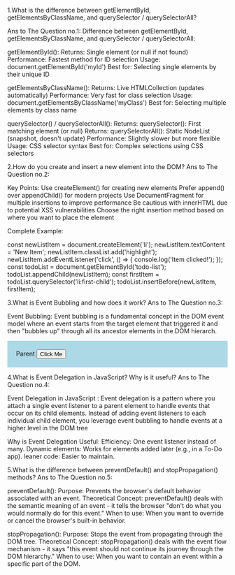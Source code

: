 1.What is the difference between getElementById, getElementsByClassName, and querySelector / querySelectorAll?

Ans to The Question no.1:
Difference between getElementById, getElementsByClassName, and querySelector / querySelectorAll:

getElementById():
Returns: Single element (or null if not found)
Performance: Fastest method for ID selection
Usage: document.getElementById('myId')
Best for: Selecting single elements by their unique ID

getElementsByClassName():
Returns: Live HTMLCollection (updates automatically)
Performance: Very fast for class selection
Usage: document.getElementsByClassName('myClass')
Best for: Selecting multiple elements by class name

querySelector() / querySelectorAll():
Returns: querySelector(): First matching element (or null)
Returns: querySelectorAll(): Static NodeList (snapshot, doesn't update)
Performance: Slightly slower but more flexible
Usage: CSS selector syntax
Best for: Complex selections using CSS selectors

2.How do you create and insert a new element into the DOM?
Ans to The Question no.2:

Key Points:
Use createElement() for creating new elements
Prefer append() over appendChild() for modern projects
Use DocumentFragment for multiple insertions to improve performance
Be cautious with innerHTML due to potential XSS vulnerabilities
Choose the right insertion method based on where you want to place the element

Complete Example:

const newListItem = document.createElement('li');
newListItem.textContent = 'New Item';
newListItem.classList.add('highlight');
newListItem.addEventListener('click', () => {
console.log('Item clicked!');
});
const todoList = document.getElementById('todo-list');
todoList.appendChild(newListItem);
const firstItem = todoList.querySelector('li:first-child');
todoList.insertBefore(newListItem, firstItem);

3.What is Event Bubbling and how does it work?
Ans to The Question no.3:

Event Bubbling: Event bubbling is a fundamental concept in the DOM event model where an event starts from the target element that triggered it and then "bubbles up" through all its ancestor elements in the DOM hierarch.

<div id="parent" style="padding:20px; background:lightblue;">
  Parent
  <button id="child">Click Me</button>
</div>

<script>
  document.getElementById("child").addEventListener("click", function() {
    console.log("Child button clicked");
  });

  document.getElementById("parent").addEventListener("click", function() {
    console.log("Parent div clicked");
  });

  document.body.addEventListener("click", function() {
    console.log("Body clicked");
  });
</script>

4.What is Event Delegation in JavaScript? Why is it useful?
Ans to The Question no.4:

Event Delegation in JavaScript : Event delegation is a pattern where you attach a single event listener to a parent element to handle events that occur on its child elements. Instead of adding event listeners to each individual child element, you leverage event bubbling to handle events at a higher level in the DOM tree

Why is Event Delegation Useful:
Efficiency: One event listener instead of many.
Dynamic elements: Works for elements added later (e.g., in a To-Do app).
leaner code: Easier to maintain.

5.What is the difference between preventDefault() and stopPropagation() methods?
Ans to The Question no.5:

preventDefault():
Purpose: Prevents the browser's default behavior associated with an event.
Theoretical Concept: preventDefault() deals with the semantic meaning of an event - it tells the browser "don't do what you would normally do for this event."
When to use: When you want to override or cancel the browser's built-in behavior.

stopPropagation():
Purpose: Stops the event from propagating through the DOM tree.
Theoretical Concept: stopPropagation() deals with the event flow mechanism - it says "this event should not continue its journey through the DOM hierarchy."
When to use: When you want to contain an event within a specific part of the DOM.
